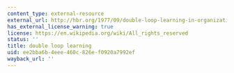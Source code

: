 ```yaml
---
content_type: external-resource
external_url: http://hbr.org/1977/09/double-loop-learning-in-organizations
has_external_license_warning: true
license: https://en.wikipedia.org/wiki/All_rights_reserved
status: ''
title: double loop learning
uid: ee2bba6b-4eee-460c-826e-f0920a7992ef
wayback_url: ''
---
```


